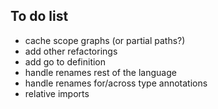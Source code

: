 ## To do list


* cache scope graphs (or partial paths?)
* add other refactorings
* add go to definition
* handle renames rest of the language
* handle renames for/across type annotations
* relative imports
